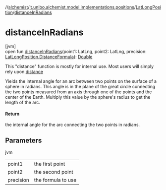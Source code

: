 //[alchemist](../../../index.md)/[it.unibo.alchemist.model.implementations.positions](../index.md)/[LatLongPosition](index.md)/[distanceInRadians](distance-in-radians.md)

# distanceInRadians

[jvm]\
open fun [distanceInRadians](distance-in-radians.md)(point1: LatLng, point2: LatLng, precision: [LatLongPosition.DistanceFormula](-distance-formula/index.md)): [Double](https://kotlinlang.org/api/latest/jvm/stdlib/kotlin/-double/index.html)

 This "distance" function is mostly for internal use. Most users will simply rely upon [distance](distance.md)

 Yields the internal angle for an arc between two points on the surface of a sphere in radians. This angle is in the plane of the great circle connecting the two points measured from an axis through one of the points and the center of the Earth. Multiply this value by the sphere's radius to get the length of the arc. 

#### Return

the internal angle for the arc connecting the two points in radians.

## Parameters

jvm

| | |
|---|---|
| point1 | the first point |
| point2 | the second point |
| precision | the formula to use |
